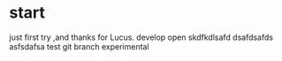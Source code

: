 # start
just first try ,and thanks for Lucus.
develop open
skdfkdlsafd
dsafdsafds
asfsdafsa
test git branch experimental
